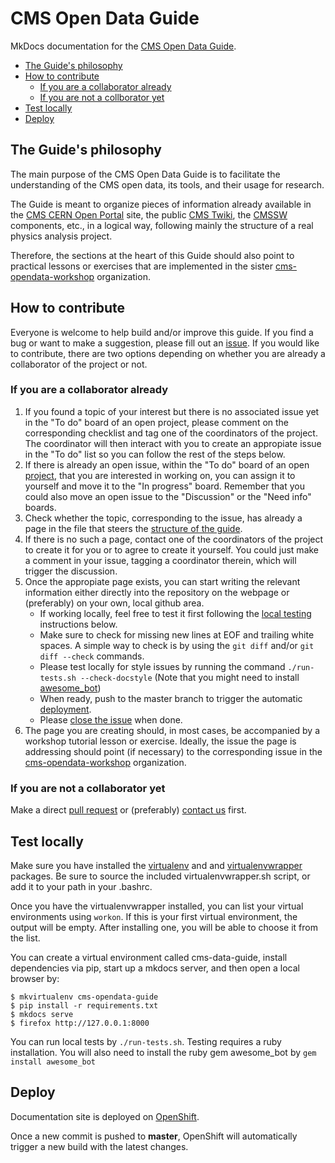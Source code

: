 # CMS Open Data Guide

MkDocs documentation for the [CMS Open Data Guide](https://cms-opendata-guide.web.cern.ch).

   * [The Guide's philosophy](#the-guides-philosophy)
   * [How to contribute](#how-to-contribute)
      * [If you are a collaborator already](#if-you-are-a-collaborator-already)
      * [If you are not a collborator yet](#if-you-are-not-a-collborator-yet)
   * [Test locally](#test-locally)
   * [Deploy](#deploy)




## The Guide's philosophy
The main purpose of the CMS Open Data Guide is to facilitate the understanding of the CMS open data, its tools, and their usage for research. 

The Guide is meant to organize pieces of information already available in the [CMS CERN Open Portal](http://opendata.cern.ch/search?experiment=CMS) site, the public [CMS Twiki](https://twiki.cern.ch/twiki/bin/view/CMSPublic/WebHome), the [CMSSW](http://cms-sw.github.io/) components, etc., in a logical way, following mainly the structure of a real physics analysis project.

Therefore, the sections at the heart of this Guide should also point to practical lessons or exercises that are implemented in the sister [cms-opendata-workshop](https://github.com/cms-opendata-workshop) organization.

## How to contribute

Everyone is welcome to help build and/or improve this guide. If you find a bug or want to make a suggestion, please fill out an [issue](https://github.com/cernopendata/cms-opendata-guide/issues). If you would like to contribute, there are two options depending on whether you are already a collaborator of the project or not.

### If you are a collaborator already
1. If you found a topic of your interest but there is no associated issue yet in the "To do" board of an open project, please comment on the corresponding checklist and tag one of the coordinators of the project.  The coordinator will then interact with you to create an appropiate issue in the "To do" list so you can follow the rest of the steps below.
1. If there is already an open issue, within the "To do" board of an open [project](https://github.com/cernopendata/cms-opendata-guide/projects), that you are interested in working on, you can assign it to yourself and move it to the "In progress" board. Remember that you could also move an open issue to the "Discussion" or the "Need info" boards.
1. Check whether the topic, corresponding to the issue, 
    has already a page in the file that steers the [structure of the guide](https://github.com/cernopendata/cms-opendata-guide/blob/master/mkdocs.yml).   
1. If there is no such a page, contact one of the coordinators of the project to create it for you or to agree to create it yourself.  You could just make a comment in your issue, tagging a coordinator therein, which will trigger the discussion.
1. Once the appropiate page exists, you can start writing the relevant information either directly into the repository on the webpage or (preferably) on your own, local github area.  
   * If working locally, feel free to test it first following the [local testing](#test-locally) instructions below.
   * Make sure to check for missing new lines at EOF and trailing white spaces.  A simple way to check is by using the `git diff` and/or `git diff --check` commands.
   * Please test locally for style issues by running the command `./run-tests.sh --check-docstyle` (Note that you might need to install [awesome_bot](https://github.com/cernopendata/cms-opendata-guide/blob/eedc8d880729c3ef69ea75c1ea38efa6216a1537/.github/workflows/ci.yml#L41))
   * When ready, push to the master branch to trigger the automatic [deployment](#deploy).
   * Please [close the issue](https://help.github.com/en/enterprise/2.16/user/github/managing-your-work-on-github/closing-issues-using-keywords#closing-multiple-issues) when done.
1. The page you are creating should, in most cases, be accompanied by a workshop tutorial lesson or exercise.  Ideally, the issue the page is addressing should point (if necessary) to the corresponding issue in the [cms-opendata-workshop](https://github.com/cms-opendata-workshop) organization.


### If you are not a collaborator yet

Make a direct [pull request](https://help.github.com/en/github/collaborating-with-issues-and-pull-requests/about-pull-requests) or (preferably) [contact us][email] first.


## Test locally

Make sure you have installed the [virtualenv](https://virtualenv.pypa.io/en/latest/installation.html) and  and [virtualenvwrapper](https://virtualenvwrapper.readthedocs.io/en/latest/install.html) packages. Be sure to source the included virtualenvwrapper.sh script, or add it to your path in your .bashrc.

Once you have the virtualenvwrapper installed, you can list your virtual environments using ```workon```. If this is your first virtual environment, the output will be empty. After installing one, you will be able to choose it from the list.

You can create a virtual environment called cms-data-guide, install dependencies via pip, start up a mkdocs server, and then open a local browser by:

```console
$ mkvirtualenv cms-opendata-guide
$ pip install -r requirements.txt
$ mkdocs serve
$ firefox http://127.0.0.1:8000
```

You can run local tests by `./run-tests.sh`. Testing requires a ruby installation. You will also need to install the ruby gem awesome_bot by `gem install awesome_bot`
## Deploy

Documentation site is deployed on [OpenShift](https://openshift.cern.ch/).

Once a new commit is pushed to **master**, OpenShift will automatically trigger a new build with the latest changes.



[email]: mailto:cms-dpoa-coordinators@cern.ch
